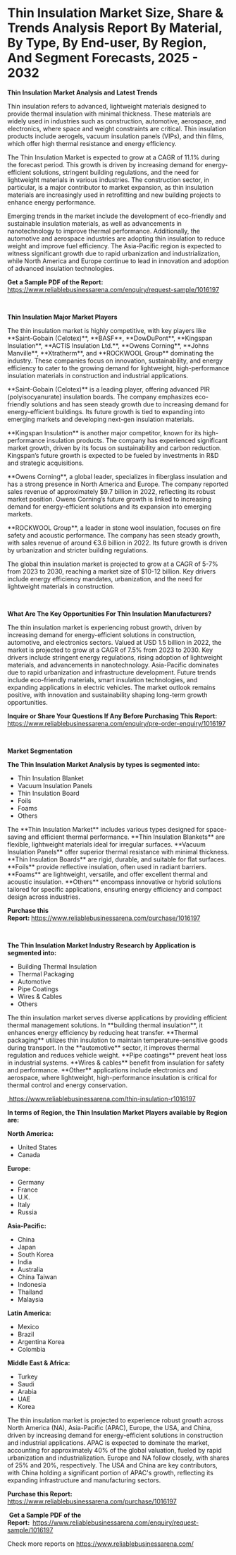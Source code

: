<p><h1>Thin Insulation Market Size, Share & Trends Analysis Report By Material, By Type, By End-user, By Region, And Segment Forecasts, 2025 - 2032</h1></p><p><strong>Thin Insulation Market Analysis and Latest Trends</strong></p>
<p><p>Thin insulation refers to advanced, lightweight materials designed to provide thermal insulation with minimal thickness. These materials are widely used in industries such as construction, automotive, aerospace, and electronics, where space and weight constraints are critical. Thin insulation products include aerogels, vacuum insulation panels (VIPs), and thin films, which offer high thermal resistance and energy efficiency.</p><p>The Thin Insulation Market is expected to grow at a CAGR of 11.1% during the forecast period. This growth is driven by increasing demand for energy-efficient solutions, stringent building regulations, and the need for lightweight materials in various industries. The construction sector, in particular, is a major contributor to market expansion, as thin insulation materials are increasingly used in retrofitting and new building projects to enhance energy performance.</p><p>Emerging trends in the market include the development of eco-friendly and sustainable insulation materials, as well as advancements in nanotechnology to improve thermal performance. Additionally, the automotive and aerospace industries are adopting thin insulation to reduce weight and improve fuel efficiency. The Asia-Pacific region is expected to witness significant growth due to rapid urbanization and industrialization, while North America and Europe continue to lead in innovation and adoption of advanced insulation technologies.</p></p>
<p><strong>Get a Sample PDF of the Report:&nbsp;</strong> <a href="https://www.reliablebusinessarena.com/enquiry/request-sample/1016197?utm_campaign=2202&utm_medium=2&utm_source=Github&utm_content=ia&utm_term=26012025&utm_id=thin-insulation">https://www.reliablebusinessarena.com/enquiry/request-sample/1016197</a></p>
<p>&nbsp;</p>
<p><strong>Thin Insulation Major Market Players</strong></p>
<p><p>The thin insulation market is highly competitive, with key players like **Saint-Gobain (Celotex)**, **BASF**, **DowDuPont**, **Kingspan Insulation**, **ACTIS Insulation Ltd.**, **Owens Corning**, **Johns Manville**, **Xtratherm**, and **ROCKWOOL Group** dominating the industry. These companies focus on innovation, sustainability, and energy efficiency to cater to the growing demand for lightweight, high-performance insulation materials in construction and industrial applications.</p><p>**Saint-Gobain (Celotex)** is a leading player, offering advanced PIR (polyisocyanurate) insulation boards. The company emphasizes eco-friendly solutions and has seen steady growth due to increasing demand for energy-efficient buildings. Its future growth is tied to expanding into emerging markets and developing next-gen insulation materials.</p><p>**Kingspan Insulation** is another major competitor, known for its high-performance insulation products. The company has experienced significant market growth, driven by its focus on sustainability and carbon reduction. Kingspan’s future growth is expected to be fueled by investments in R&D and strategic acquisitions.</p><p>**Owens Corning**, a global leader, specializes in fiberglass insulation and has a strong presence in North America and Europe. The company reported sales revenue of approximately $9.7 billion in 2022, reflecting its robust market position. Owens Corning’s future growth is linked to increasing demand for energy-efficient solutions and its expansion into emerging markets.</p><p>**ROCKWOOL Group**, a leader in stone wool insulation, focuses on fire safety and acoustic performance. The company has seen steady growth, with sales revenue of around €3.6 billion in 2022. Its future growth is driven by urbanization and stricter building regulations.</p><p>The global thin insulation market is projected to grow at a CAGR of 5-7% from 2023 to 2030, reaching a market size of $10-12 billion. Key drivers include energy efficiency mandates, urbanization, and the need for lightweight materials in construction.</p></p>
<p>&nbsp;</p>
<p><strong>What Are The Key Opportunities For Thin Insulation Manufacturers?</strong></p>
<p><p>The thin insulation market is experiencing robust growth, driven by increasing demand for energy-efficient solutions in construction, automotive, and electronics sectors. Valued at USD 1.5 billion in 2022, the market is projected to grow at a CAGR of 7.5% from 2023 to 2030. Key drivers include stringent energy regulations, rising adoption of lightweight materials, and advancements in nanotechnology. Asia-Pacific dominates due to rapid urbanization and infrastructure development. Future trends include eco-friendly materials, smart insulation technologies, and expanding applications in electric vehicles. The market outlook remains positive, with innovation and sustainability shaping long-term growth opportunities.</p></p>
<p><strong>Inquire or Share Your Questions If Any Before Purchasing This Report:</strong> <a href="https://www.reliablebusinessarena.com/enquiry/pre-order-enquiry/1016197?utm_campaign=2202&utm_medium=2&utm_source=Github&utm_content=ia&utm_term=26012025&utm_id=thin-insulation">https://www.reliablebusinessarena.com/enquiry/pre-order-enquiry/1016197</a></p>
<p>&nbsp;</p>
<p><strong>Market Segmentation</strong></p>
<p><strong>The Thin Insulation Market Analysis by types is segmented into:</strong></p>
<p><ul><li>Thin Insulation Blanket</li><li>Vacuum Insulation Panels</li><li>Thin Insulation Board</li><li>Foils</li><li>Foams</li><li>Others</li></ul></p>
<p><p>The **Thin Insulation Market** includes various types designed for space-saving and efficient thermal performance. **Thin Insulation Blankets** are flexible, lightweight materials ideal for irregular surfaces. **Vacuum Insulation Panels** offer superior thermal resistance with minimal thickness. **Thin Insulation Boards** are rigid, durable, and suitable for flat surfaces. **Foils** provide reflective insulation, often used in radiant barriers. **Foams** are lightweight, versatile, and offer excellent thermal and acoustic insulation. **Others** encompass innovative or hybrid solutions tailored for specific applications, ensuring energy efficiency and compact design across industries.</p></p>
<p><strong>Purchase this Report:&nbsp;</strong><a href="https://www.reliablebusinessarena.com/purchase/1016197?utm_campaign=2202&utm_medium=2&utm_source=Github&utm_content=ia&utm_term=26012025&utm_id=thin-insulation">https://www.reliablebusinessarena.com/purchase/1016197</a></p>
<p>&nbsp;</p>
<p><strong>The Thin Insulation Market Industry Research by Application is segmented into:</strong></p>
<p><ul><li>Building Thermal Insulation</li><li>Thermal Packaging</li><li>Automotive</li><li>Pipe Coatings</li><li>Wires & Cables</li><li>Others</li></ul></p>
<p><p>The thin insulation market serves diverse applications by providing efficient thermal management solutions. In **building thermal insulation**, it enhances energy efficiency by reducing heat transfer. **Thermal packaging** utilizes thin insulation to maintain temperature-sensitive goods during transport. In the **automotive** sector, it improves thermal regulation and reduces vehicle weight. **Pipe coatings** prevent heat loss in industrial systems. **Wires & cables** benefit from insulation for safety and performance. **Other** applications include electronics and aerospace, where lightweight, high-performance insulation is critical for thermal control and energy conservation.</p></p>
<p><a href="https://www.reliablebusinessarena.com/thin-insulation-r1016197?utm_campaign=2202&utm_medium=2&utm_source=Github&utm_content=ia&utm_term=26012025&utm_id=thin-insulation">&nbsp;https://www.reliablebusinessarena.com/thin-insulation-r1016197</a></p>
<p><strong>In terms of Region, the Thin Insulation Market Players available by Region are:</strong></p>
<p>
    <p> <strong> North America: </strong>
        <ul>
            <li>United States</li>
            <li>Canada</li>
        </ul>
        </p> 
    <p> <strong> Europe: </strong>
        <ul>
            <li>Germany</li>
            <li>France</li>
            <li>U.K.</li>
            <li>Italy</li>
            <li>Russia</li>
        </ul>
        </p> 
    <p> <strong> Asia-Pacific: </strong>
        <ul>
            <li>China</li>
            <li>Japan</li>
            <li>South Korea</li>
            <li>India</li>
            <li>Australia</li>
            <li>China Taiwan</li>
            <li>Indonesia</li>
            <li>Thailand</li>
            <li>Malaysia</li>
        </ul>
        </p> 
    <p> <strong> Latin America: </strong>
        <ul>
            <li>Mexico</li>
            <li>Brazil</li>
            <li>Argentina Korea</li>
            <li>Colombia</li>
        </ul>
        </p> 
    <p> <strong> Middle East & Africa: </strong>
        <ul>
            <li>Turkey</li>
            <li>Saudi</li>
            <li>Arabia</li>
            <li>UAE</li>
            <li>Korea</li>
        </ul>
    </p>
    </p>
<p><p>The thin insulation market is projected to experience robust growth across North America (NA), Asia-Pacific (APAC), Europe, the USA, and China, driven by increasing demand for energy-efficient solutions in construction and industrial applications. APAC is expected to dominate the market, accounting for approximately 40% of the global valuation, fueled by rapid urbanization and industrialization. Europe and NA follow closely, with shares of 25% and 20%, respectively. The USA and China are key contributors, with China holding a significant portion of APAC's growth, reflecting its expanding infrastructure and manufacturing sectors.</p></p>
<p><strong>Purchase this Report: </strong><a href="https://www.reliablebusinessarena.com/purchase/1016197?utm_campaign=2202&utm_medium=2&utm_source=Github&utm_content=ia&utm_term=26012025&utm_id=thin-insulation">https://www.reliablebusinessarena.com/purchase/1016197</a></p>
<p>&nbsp;<strong>Get a Sample PDF of the Report:&nbsp;&nbsp;</strong><a href="https://www.reliablebusinessarena.com/enquiry/request-sample/1016197?utm_campaign=2202&utm_medium=2&utm_source=Github&utm_content=ia&utm_term=26012025&utm_id=thin-insulation">https://www.reliablebusinessarena.com/enquiry/request-sample/1016197</a></p>
<p><strong></strong></p>
<p>Check more reports on <a href="https://www.reliablebusinessarena.com/?utm_campaign=2202&utm_medium=2&utm_source=Github&utm_content=ia&utm_term=26012025&utm_id=thin-insulation">https://www.reliablebusinessarena.com/</a></p>